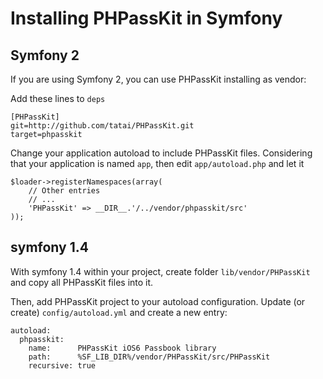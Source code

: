 Installing PHPassKit in Symfony
===============================

Symfony 2
---------

If you are using Symfony 2, you can use PHPassKit installing as vendor:

Add these lines to `deps`

	[PHPassKit]
	git=http://github.com/tatai/PHPassKit.git
	target=phpasskit

Change your application autoload to include PHPassKit files. Considering that your application is named `app`, then edit `app/autoload.php` and let it 

	$loader->registerNamespaces(array(
		// Other entries
		// ...
	    'PHPassKit' => __DIR__.'/../vendor/phpasskit/src'
	));

symfony 1.4
-----------

With symfony 1.4 within your project, create folder `lib/vendor/PHPassKit` and copy all PHPassKit files into it.

Then, add PHPassKit project to your autoload configuration. Update (or create) `config/autoload.yml` and create a new entry:

	autoload:
	  phpasskit:
	    name:      PHPassKit iOS6 Passbook library
	    path:      %SF_LIB_DIR%/vendor/PHPassKit/src/PHPassKit
	    recursive: true
